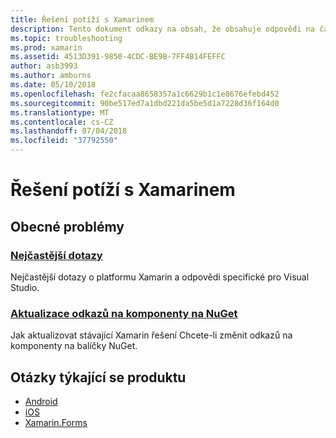 ```yaml
---
title: Řešení potíží s Xamarinem
description: Tento dokument odkazy na obsah, že obsahuje odpovědi na časté otázky o vývoji pro Xamarin, popisuje postup aktualizace odkazů na komponenty na NuGet, tento článek popisuje možnosti podpory a odpovědi na otázky týkající se produktu.
ms.topic: troubleshooting
ms.prod: xamarin
ms.assetid: 4513D391-9850-4CDC-BE9B-7FF4B14FEFFC
author: asb3993
ms.author: amburns
ms.date: 05/10/2018
ms.openlocfilehash: fe2cfacaa8658357a1c6629b1c1e8676efebd452
ms.sourcegitcommit: 90be517ed7a1dbd221da5be5d1a7228d36f164d0
ms.translationtype: MT
ms.contentlocale: cs-CZ
ms.lasthandoff: 07/04/2018
ms.locfileid: "37792550"
---
```

# <a name="xamarin-troubleshooting"></a>Řešení potíží s Xamarinem

## <a name="general-issues"></a>Obecné problémy

### <a name="frequently-asked-questionsquestionsindexmd"></a>[Nejčastější dotazy](questions/index.md)

Nejčastější dotazy o platformu Xamarin a odpovědi specifické pro Visual Studio.

### <a name="updating-component-references-to-nugetcomponent-nugetmd"></a>[Aktualizace odkazů na komponenty na NuGet](component-nuget.md)

Jak aktualizovat stávající Xamarin řešení Chcete-li změnit odkazů na komponenty na balíčky NuGet.

## <a name="product-specific-questions"></a>Otázky týkající se produktu

- [Android](~/android/troubleshooting/questions/index.md)
- [iOS](~/ios/troubleshooting/questions/index.md)
- [Xamarin.Forms](~/xamarin-forms/troubleshooting/questions/index.md)
